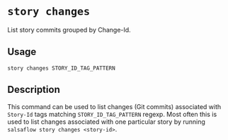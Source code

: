 # `story changes` #

List story commits grouped by Change-Id.

## Usage ##

```
story changes STORY_ID_TAG_PATTERN
```

## Description ##

This command can be used to list changes (Git commits) associated with `Story-Id`
tags matching `STORY_ID_TAG_PATTERN` regexp. Most often this is used to list changes
associated with one particular story by running `salsaflow story changes <story-id>`.

